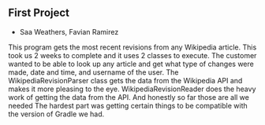 First Project
-
- Saa Weathers, Favian Ramirez

This program gets the most recent revisions from any 
Wikipedia article. This took us 2 weeks to complete and 
it uses 2 classes to execute. The customer wanted to be 
able to look up any article and get what type of changes 
were made, date and time, and username of the user.
The WikipediaRevisionParser class gets the data from 
the Wikipedia API and makes it more pleasing to the eye.
WikipediaRevisionReader does the heavy work of getting the 
data from the API. And honestly so far those are all we needed
The hardest part was getting certain things to be compatible
with the version of Gradle we had.
